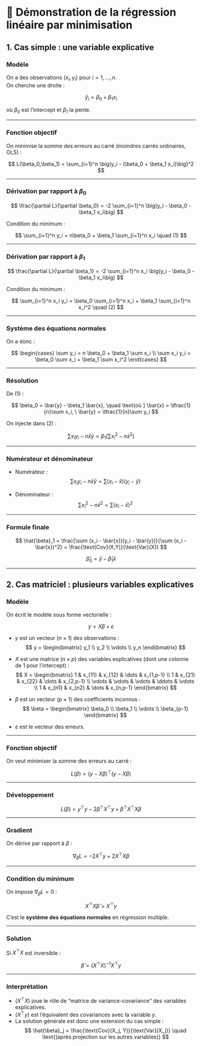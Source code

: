 # 📘 Démonstration de la régression linéaire par minimisation

## 1. Cas simple : une variable explicative

### Modèle
On a des observations $(x_i, y_i)$ pour $i=1,\dots,n$.  
On cherche une droite :

$$
\hat{y}_i = \beta_0 + \beta_1 x_i
$$

où $\beta_0$ est l’intercept et $\beta_1$ la pente.

---

### Fonction objectif
On minimise la somme des erreurs au carré (moindres carrés ordinaires, OLS) :

$$
L(\beta_0,\beta_1) = \sum_{i=1}^n \big(y_i - (\beta_0 + \beta_1 x_i)\big)^2
$$

---

### Dérivation par rapport à $\beta_0$
$$
\frac{\partial L}{\partial \beta_0} 
= -2 \sum_{i=1}^n \big(y_i - \beta_0 - \beta_1 x_i\big)
$$

Condition du minimum :

$$
\sum_{i=1}^n y_i = n\beta_0 + \beta_1 \sum_{i=1}^n x_i \quad (1)
$$

---

### Dérivation par rapport à $\beta_1$
$$
\frac{\partial L}{\partial \beta_1} 
= -2 \sum_{i=1}^n x_i \big(y_i - \beta_0 - \beta_1 x_i\big)
$$

Condition du minimum :

$$
\sum_{i=1}^n x_i y_i = \beta_0 \sum_{i=1}^n x_i + \beta_1 \sum_{i=1}^n x_i^2 \quad (2)
$$

---

### Système des équations normales
On a donc :

$$
\begin{cases}
\sum y_i = n \beta_0 + \beta_1 \sum x_i \\
\sum x_i y_i = \beta_0 \sum x_i + \beta_1 \sum x_i^2
\end{cases}
$$

---

### Résolution
De (1) :

$$
\beta_0 = \bar{y} - \beta_1 \bar{x}, 
\quad \text{où } \bar{x} = \tfrac{1}{n}\sum x_i, \ \bar{y} = \tfrac{1}{n}\sum y_i
$$

On injecte dans (2) :

$$
\sum x_i y_i - n\bar{x}\bar{y} = \beta_1 \Big( \sum x_i^2 - n\bar{x}^2 \Big)
$$

---

### Numérateur et dénominateur

- Numérateur :  
$$
\sum x_i y_i - n\bar{x}\bar{y} = \sum (x_i - \bar{x})(y_i - \bar{y})
$$

- Dénominateur :  
$$
\sum x_i^2 - n\bar{x}^2 = \sum (x_i - \bar{x})^2
$$

---

### Formule finale
$$
\hat{\beta}_1 = \frac{\sum (x_i - \bar{x})(y_i - \bar{y})}{\sum (x_i - \bar{x})^2}
= \frac{\text{Cov}(X,Y)}{\text{Var}(X)}
$$

$$
\hat{\beta}_0 = \bar{y} - \hat{\beta}_1 \bar{x}
$$

---

## 2. Cas matriciel : plusieurs variables explicatives

### Modèle
On écrit le modèle sous forme vectorielle :

$$
y = X\beta + \varepsilon
$$

- $y$ est un vecteur $(n \times 1)$ des observations :  
$$
y = \begin{bmatrix} y_1 \\ y_2 \\ \vdots \\ y_n \end{bmatrix}
$$  

- $X$ est une matrice $(n \times p)$ des variables explicatives (dont une colonne de $1$ pour l’intercept) :  
$$
X = \begin{bmatrix} 
1 & x_{11} & x_{12} & \dots & x_{1,p-1} \\
1 & x_{21} & x_{22} & \dots & x_{2,p-1} \\
\vdots & \vdots & \vdots & \ddots & \vdots \\
1 & x_{n1} & x_{n2} & \dots & x_{n,p-1}
\end{bmatrix}
$$

- $\beta$ est un vecteur $(p \times 1)$ des coefficients inconnus :  
$$
\beta = \begin{bmatrix} \beta_0 \\ \beta_1 \\ \vdots \\ \beta_{p-1} \end{bmatrix}
$$

- $\varepsilon$ est le vecteur des erreurs.

---

### Fonction objectif
On veut minimiser la somme des erreurs au carré :

$$
L(\beta) = (y - X\beta)^\top (y - X\beta)
$$

---

### Développement
$$
L(\beta) = y^\top y - 2\beta^\top X^\top y + \beta^\top X^\top X \beta
$$

---

### Gradient
On dérive par rapport à $\beta$ :

$$
\nabla_\beta L = -2 X^\top y + 2 X^\top X \beta
$$

---

### Condition du minimum
On impose $\nabla_\beta L = 0$ :

$$
X^\top X \hat{\beta} = X^\top y
$$

C’est le **système des équations normales** en régression multiple.

---

### Solution
Si $X^\top X$ est inversible :

$$
\hat{\beta} = (X^\top X)^{-1} X^\top y
$$

---

### Interprétation
- $(X^\top X)$ joue le rôle de “matrice de variance-covariance” des variables explicatives.  
- $(X^\top y)$ est l’équivalent des covariances avec la variable $y$.  
- La solution générale est donc une extension du cas simple :  
$$
\hat{\beta}_j = \frac{\text{Cov}(X_j, Y)}{\text{Var}(X_j)} \quad \text{(après projection sur les autres variables)}
$$

